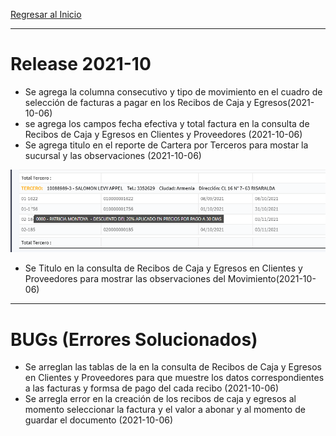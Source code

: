 [Regresar al Inicio](../README.md)

---
# Release 2021-10
- Se agrega la columna consecutivo y tipo de movimiento en el cuadro de selección de facturas a pagar en los Recibos de Caja y Egresos(2021-10-06)
- se agrega los campos fecha efectiva y total factura en la consulta de Recibos de Caja y Egresos en Clientes y Proveedores (2021-10-06)
- Se agrega titulo en el reporte de Cartera por Terceros para mostar la sucursal y las observaciones (2021-10-06)

![Titulo Cartera](../cartera/recursos/titulo_Cartera.png)

- Se Titulo en la consulta de Recibos de Caja y Egresos en Clientes y Proveedores para mostrar las observaciones del Movimiento(2021-10-06)

---
# BUGs (Errores Solucionados)
- Se arreglan las tablas de la en la consulta de Recibos de Caja y Egresos en Clientes y Proveedores para que muestre los datos correspondientes a las facturas y formsa de pago del cada recibo
(2021-10-06)
- Se arregla error en la creación de los recibos de caja y egresos al momento seleccionar la factura y el valor a abonar y al momento de guardar el documento (2021-10-06)
